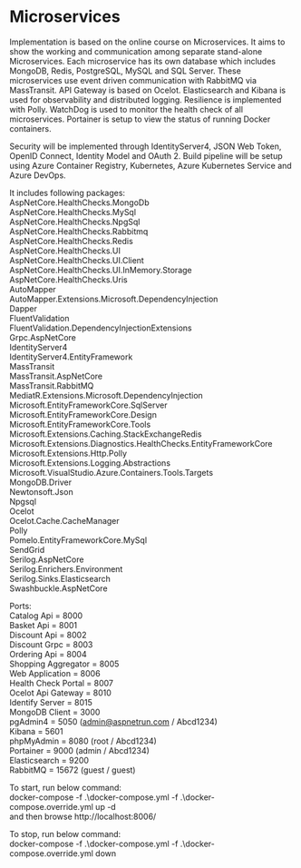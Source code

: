 # Microservices
Implementation is based on the online course on Microservices. It aims to show the working and communication among separate stand-alone Microservices. Each microservice has its own database which includes MongoDB, Redis, PostgreSQL, MySQL and SQL Server. These microservices use event driven communication with RabbitMQ via MassTransit. API Gateway is based on Ocelot. Elasticsearch and Kibana is used for observability and distributed logging. Resilience is implemented with Polly. WatchDog is used to monitor the health check of all microservices. Portainer is setup to view the status of running Docker containers.

Security will be implemented through IdentityServer4, JSON Web Token, OpenID Connect, Identity Model and OAuth 2.
Build pipeline will be setup using Azure Container Registry, Kubernetes, Azure Kubernetes Service and Azure DevOps.

It includes following packages:
<br> AspNetCore.HealthChecks.MongoDb
<br> AspNetCore.HealthChecks.MySql
<br> AspNetCore.HealthChecks.NpgSql
<br> AspNetCore.HealthChecks.Rabbitmq
<br> AspNetCore.HealthChecks.Redis
<br> AspNetCore.HealthChecks.UI
<br> AspNetCore.HealthChecks.UI.Client
<br> AspNetCore.HealthChecks.UI.InMemory.Storage
<br> AspNetCore.HealthChecks.Uris
<br> AutoMapper
<br> AutoMapper.Extensions.Microsoft.DependencyInjection
<br> Dapper
<br> FluentValidation
<br> FluentValidation.DependencyInjectionExtensions
<br> Grpc.AspNetCore
<br> IdentityServer4
<br> IdentityServer4.EntityFramework
<br> MassTransit
<br> MassTransit.AspNetCore
<br> MassTransit.RabbitMQ
<br> MediatR.Extensions.Microsoft.DependencyInjection
<br> Microsoft.EntityFrameworkCore.SqlServer
<br> Microsoft.EntityFrameworkCore.Design
<br> Microsoft.EntityFrameworkCore.Tools
<br> Microsoft.Extensions.Caching.StackExchangeRedis
<br> Microsoft.Extensions.Diagnostics.HealthChecks.EntityFrameworkCore
<br> Microsoft.Extensions.Http.Polly
<br> Microsoft.Extensions.Logging.Abstractions
<br> Microsoft.VisualStudio.Azure.Containers.Tools.Targets
<br> MongoDB.Driver
<br> Newtonsoft.Json
<br> Npgsql
<br> Ocelot
<br> Ocelot.Cache.CacheManager
<br> Polly
<br> Pomelo.EntityFrameworkCore.MySql
<br> SendGrid
<br> Serilog.AspNetCore
<br> Serilog.Enrichers.Environment
<br> Serilog.Sinks.Elasticsearch
<br> Swashbuckle.AspNetCore

Ports:
<br> Catalog Api = 8000
<br> Basket Api = 8001
<br> Discount Api = 8002
<br> Discount Grpc = 8003
<br> Ordering Api = 8004
<br> Shopping Aggregator = 8005
<br> Web Application = 8006
<br> Health Check Portal = 8007
<br> Ocelot Api Gateway = 8010
<br> Identify Server = 8015
<br> MongoDB Client = 3000
<br> pgAdmin4 = 5050 (admin@aspnetrun.com / Abcd1234)
<br> Kibana = 5601
<br> phpMyAdmin = 8080 (root / Abcd1234)
<br> Portainer = 9000 (admin / Abcd1234)
<br> Elasticsearch = 9200
<br> RabbitMQ = 15672 (guest / guest)

To start, run below command: 
<br> docker-compose -f .\docker-compose.yml -f .\docker-compose.override.yml up -d
<br> and then browse http://localhost:8006/

To stop, run below command:
<br> docker-compose -f .\docker-compose.yml -f .\docker-compose.override.yml down
